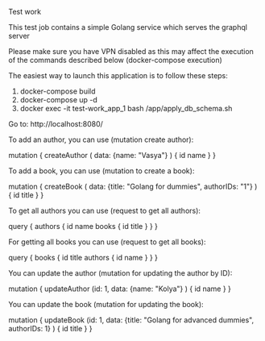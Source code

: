 Test work

This test job contains a simple Golang service which serves the graphql server

Please make sure you have VPN disabled as this may affect the execution of the commands described below (docker-compose execution)

The easiest way to launch this application is to follow these steps:

1) docker-compose build
2) docker-compose up -d
3) docker exec -it test-work_app_1 bash /app/apply_db_schema.sh

Go to:
http://localhost:8080/

To add an author, you can use (mutation create author):

mutation {
 createAuthor (
  data: {name: "Vasya"}
 ) {
  id
  name
 }
}

To add a book, you can use (mutation to create a book):

mutation {
 createBook (
  data: {title: "Golang for dummies", authorIDs: "1"}
 ) {
  id
  title
 }
}

To get all authors you can use (request to get all authors):

query {
 authors {
   id
   name
  books {
   id
   title
  }
 }
}

For getting all books you can use (request to get all books):

query {
 books {
   id
   title
  authors {
   id
   name
  }
 }
}

You can update the author (mutation for updating the author by ID):

mutation {
 updateAuthor (id: 1,
 data: {name: "Kolya"}
 ) {
  id
  name
 }
}

You can update the book (mutation for updating the book):

mutation {
 updateBook (id: 1,
 data: {title: "Golang for advanced dummies", authorIDs: 1}
 ) {
  id
  title
 }
}